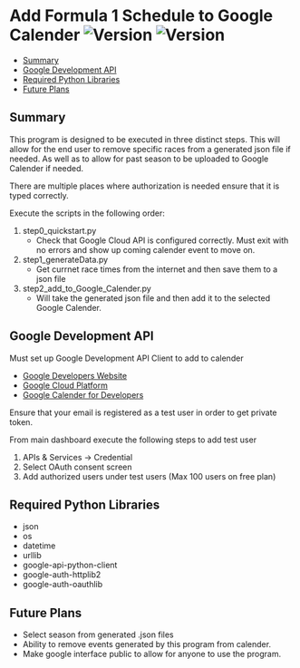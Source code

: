 # Add Formula 1 Schedule to Google Calender ![Version](https://img.shields.io/badge/python-v3-green) ![Version](https://img.shields.io/github/v/release/stinger81/Formula-1?include_prereleases)
- [Summary](#summary)
- [Google Development API](#google-API)
- [Required Python Libraries](#libraries)
- [Future Plans](#future)

<a name = 'summary'></a>
## Summary
This program is designed to be executed in three distinct steps. This will allow for the end user to remove specific races from a generated json file if needed. As well as to allow for past season to be uploaded to Google Calender if needed.

There are multiple places where authorization is needed ensure that it is typed correctly.

Execute the scripts in the following order:
1. step0_quickstart.py
    - Check that Google Cloud API is configured correctly. Must exit with no errors and show up coming calender event to move on.
2. step1_generateData.py
    - Get currnet race times from the internet and then save them to a json file
3. step2_add_to_Google_Calender.py
    - Will take the generated json file and then add it to the selected Google Calender.
<a name = 'google-API'></a>
## Google Development API

Must set up Google Development API Client to add to calender
- [Google Developers Website](https://developers.google.com/)
- [Google Cloud Platform](https://console.cloud.google.com/apis/dashboard)
- [Google Calender for Developers](https://developers.google.com/calendar/api/quickstart/python)

Ensure that your email is registered as a test user in order to get private token.

From main dashboard execute the following steps to add test user
1. APIs & Services -> Credential
2. Select OAuth consent screen
3. Add authorized users under test users (Max 100 users on free plan)

<a name = 'libraries'></a>
## Required Python Libraries
- json
- os
- datetime
- urllib
- google-api-python-client
- google-auth-httplib2
- google-auth-oauthlib

<a name = 'future'></a>
## Future Plans
- Select season from generated .json files
- Ability to remove events generated by this program from calender.
- Make google interface public to allow for anyone to use the program. 



